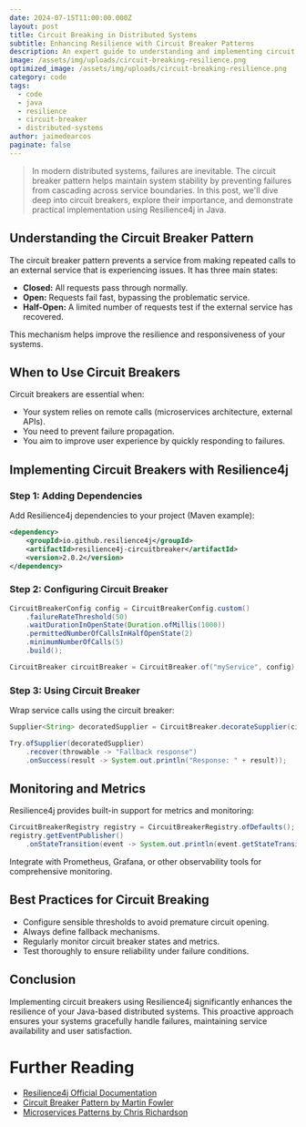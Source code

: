 ```yaml
---
date: 2024-07-15T11:00:00.000Z
layout: post
title: Circuit Breaking in Distributed Systems
subtitle: Enhancing Resilience with Circuit Breaker Patterns
description: An expert guide to understanding and implementing circuit breakers in distributed systems, with practical Java examples using Resilience4j and best practices.
image: /assets/img/uploads/circuit-breaking-resilience.png
optimized_image: /assets/img/uploads/circuit-breaking-resilience.png
category: code
tags:
  - code
  - java
  - resilience
  - circuit-breaker
  - distributed-systems
author: jaimedearcos
paginate: false
---
```


> In modern distributed systems, failures are inevitable. The circuit breaker pattern helps maintain system stability by preventing failures from cascading across service boundaries. In this post, we'll dive deep into circuit breakers, explore their importance, and demonstrate practical implementation using Resilience4j in Java.

## Understanding the Circuit Breaker Pattern

The circuit breaker pattern prevents a service from making repeated calls to an external service that is experiencing issues. It has three main states:

- **Closed:** All requests pass through normally.
- **Open:** Requests fail fast, bypassing the problematic service.
- **Half-Open:** A limited number of requests test if the external service has recovered.

This mechanism helps improve the resilience and responsiveness of your systems.

## When to Use Circuit Breakers

Circuit breakers are essential when:

- Your system relies on remote calls (microservices architecture, external APIs).
- You need to prevent failure propagation.
- You aim to improve user experience by quickly responding to failures.

## Implementing Circuit Breakers with Resilience4j

### Step 1: Adding Dependencies

Add Resilience4j dependencies to your project (Maven example):

```xml
<dependency>
    <groupId>io.github.resilience4j</groupId>
    <artifactId>resilience4j-circuitbreaker</artifactId>
    <version>2.0.2</version>
</dependency>
```

### Step 2: Configuring Circuit Breaker

```java
CircuitBreakerConfig config = CircuitBreakerConfig.custom()
    .failureRateThreshold(50)
    .waitDurationInOpenState(Duration.ofMillis(1000))
    .permittedNumberOfCallsInHalfOpenState(2)
    .minimumNumberOfCalls(5)
    .build();

CircuitBreaker circuitBreaker = CircuitBreaker.of("myService", config);
```

### Step 3: Using Circuit Breaker

Wrap service calls using the circuit breaker:

```java
Supplier<String> decoratedSupplier = CircuitBreaker.decorateSupplier(circuitBreaker, () -> myService.remoteCall());

Try.ofSupplier(decoratedSupplier)
    .recover(throwable -> "Fallback response")
    .onSuccess(result -> System.out.println("Response: " + result));
```

## Monitoring and Metrics

Resilience4j provides built-in support for metrics and monitoring:

```java
CircuitBreakerRegistry registry = CircuitBreakerRegistry.ofDefaults();
registry.getEventPublisher()
    .onStateTransition(event -> System.out.println(event.getStateTransition()));
```

Integrate with Prometheus, Grafana, or other observability tools for comprehensive monitoring.

## Best Practices for Circuit Breaking

- Configure sensible thresholds to avoid premature circuit opening.
- Always define fallback mechanisms.
- Regularly monitor circuit breaker states and metrics.
- Test thoroughly to ensure reliability under failure conditions.

## Conclusion

Implementing circuit breakers using Resilience4j significantly enhances the resilience of your Java-based distributed systems. This proactive approach ensures your systems gracefully handle failures, maintaining service availability and user satisfaction.

# Further Reading
- [Resilience4j Official Documentation](https://resilience4j.readme.io/docs)
- [Circuit Breaker Pattern by Martin Fowler](https://martinfowler.com/bliki/CircuitBreaker.html)
- [Microservices Patterns by Chris Richardson](https://microservices.io/patterns/reliability/circuit-breaker.html)

